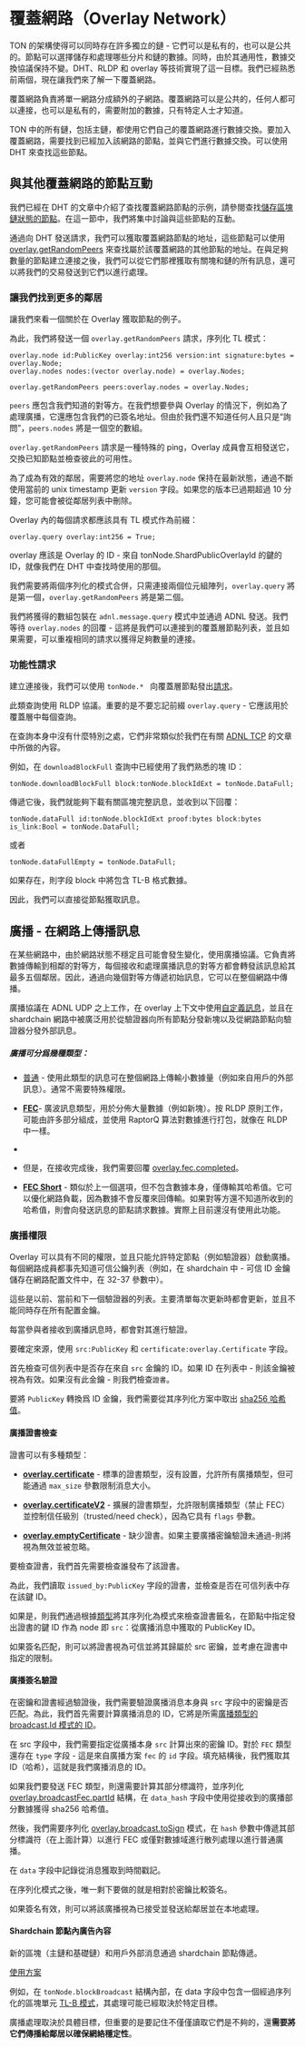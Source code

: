 # 覆蓋網路（Overlay Network）

TON 的架構使得可以同時存在許多獨立的鏈 - 它們可以是私有的，也可以是公共的。節點可以選擇儲存和處理哪些分片和鏈的數據。同時，由於其通用性，數據交換協議保持不變。DHT、RLDP 和 overlay 等技術實現了這一目標。我們已經熟悉前兩個，現在讓我們來了解一下覆蓋網路。

覆蓋網路負責將單一網路分成額外的子網路。覆蓋網路可以是公共的，任何人都可以連接，也可以是私有的，需要附加的數據，只有特定人士才知道。

TON 中的所有鏈，包括主鏈，都使用它們自己的覆蓋網路進行數據交換。要加入覆蓋網路，需要找到已經加入該網路的節點，並與它們進行數據交換。可以使用 DHT 來查找這些節點。

## 與其他覆蓋網路的節點互動

我們已經在 DHT 的文章中介紹了查找覆蓋網路節點的示例，請參閱查找[儲存區塊鏈狀態的節點](https://github.com/xssnick/ton-deep-doc/blob/master/DHT.md#%D0%BF%D0%BE%D0%B8%D1%81%D0%BA-%D0%BD%D0%BE%D0%B4-%D1%85%D1%80%D0%B0%D0%BD%D1%8F%D1%89%D0%B8%D1%85-%D1%81%D0%BE%D1%81%D1%82%D0%BE%D1%8F%D0%BD%D0%B8%D0%B5-%D0%B1%D0%BB%D0%BE%D0%BA%D1%87%D0%B5%D0%B8%D0%BD%D0%B0)。在這一節中，我們將集中討論與這些節點的互動。

通過向 DHT 發送請求，我們可以獲取覆蓋網路節點的地址，這些節點可以使用 [overlay.getRandomPeers](https://github.com/ton-blockchain/ton/blob/master/tl/generate/scheme/ton_api.tl#L237) 來查找屬於該覆蓋網路的其他節點的地址。在與足夠數量的節點建立連接之後，我們可以從它們那裡獲取有關塊和鏈的所有訊息，還可以將我們的交易發送到它們以進行處理。

### 讓我們找到更多的鄰居

讓我們來看一個關於在 Overlay 獲取節點的例子。

為此，我們將發送一個 `overlay.getRandomPeers` 請求，序列化 TL 模式：


```
overlay.node id:PublicKey overlay:int256 version:int signature:bytes = overlay.Node;
overlay.nodes nodes:(vector overlay.node) = overlay.Nodes;

overlay.getRandomPeers peers:overlay.nodes = overlay.Nodes;
```
`peers` 應包含我們知道的對等方。在我們想要參與 Overlay 的情況下，例如為了處理廣播，它還應包含我們的已簽名地址。但由於我們還不知道任何人且只是“詢問”，`peers.nodes` 將是一個空的數組。

`overlay.getRandomPeers` 請求是一種特殊的 ping，Overlay 成員會互相發送它，交換已知節點並檢查彼此的可用性。

為了成為有效的鄰居，需要將您的地址 `overlay.node` 保持在最新狀態，通過不斷使用當前的 unix timestamp 更新 `version` 字段。如果您的版本已過期超過 10 分鐘，您可能會被從鄰居列表中刪除。

Overlay 內的每個請求都應該具有 TL 模式作為前綴：
```
overlay.query overlay:int256 = True;
```
overlay 應該是 Overlay 的 ID - 來自 tonNode.ShardPublicOverlayId 的鍵的 ID，就像我們在 DHT 中查找時使用的那個。

我們需要將兩個序列化的模式合併，只需連接兩個位元組陣列，`overlay.query` 將是第一個，`overlay.getRandomPeers` 將是第二個。

我們將獲得的數組包裝在 `adnl.message.query` 模式中並通過 ADNL 發送。我們等待 `overlay.nodes` 的回覆 - 這將是我們可以連接到的覆蓋層節點列表，並且如果需要，可以重複相同的請求以獲得足夠數量的連接。

### 功能性請求

建立連接後，我們可以使用 `tonNode.* ` 向覆蓋層節點發出[請求](https://github.com/ton-blockchain/ton/blob/master/tl/generate/scheme/ton_api.tl#L413)。

此類查詢使用 RLDP 協議。重要的是不要忘記前綴 `overlay.query` - 它應該用於覆蓋層中每個查詢。

在查詢本身中沒有什麼特別之處，它們非常類似於我們在有關 [ADNL TCP](https://github.com/xssnick/ton-deep-doc/blob/master/ADNL-TCP-Liteserver.md#getmasterchaininfo) 的文章中所做的內容。

例如，在 `downloadBlockFull` 查詢中已經使用了我們熟悉的塊 ID：
```
tonNode.downloadBlockFull block:tonNode.blockIdExt = tonNode.DataFull;
```

傳遞它後，我們就能夠下載有關區塊完整訊息，並收到以下回覆：

```
tonNode.dataFull id:tonNode.blockIdExt proof:bytes block:bytes is_link:Bool = tonNode.DataFull;
```

或者
```
tonNode.dataFullEmpty = tonNode.DataFull;
```
如果存在，則字段 block 中將包含 TL-B 格式數據。

因此，我們可以直接從節點獲取訊息。

## 廣播 - 在網路上傳播訊息

在某些網路中，由於網路狀態不穩定且可能會發生變化，使用廣播協議。它負責將數據傳輸到相鄰的對等方，每個接收和處理廣播訊息的對等方都會轉發該訊息給其最多五個鄰居。因此，通過向幾個對等方傳遞初始訊息，它可以在整個網路中傳播。

廣播協議在 ADNL UDP 之上工作，在 overlay 上下文中使用[自定義訊息](https://github.com/ton-blockchain/ton/blob/master/tl/generate/scheme/ton_api.tl#L133)，並且在 shardchain 網路中被廣泛用於從驗證器向所有節點分發新塊以及從網路節點向驗證器分發外部訊息。

##### 廣播可分爲幾種類型：

* [普通](https://github.com/ton-blockchain/ton/blob/master/tl/generate/scheme/ton_api.tl#L236) - 使用此類型的訊息可在整個網路上傳輸小數據量（例如來自用戶的外部訊息）。通常不需要特殊權限。

* [**FEC**](https://github.com/ton-blockchain/ton/blob/master/tl/generate/scheme/ton_api.tl#L237)- 廣波訊息類型，用於分佈大量數據（例如新塊）。按 RLDP 原則工作，可能由許多部分組成，並使用 RaptorQ 算法對數據進行打包，就像在 RLDP 中一樣。
* 
* 但是，在接收完成後，我們需要回覆 [overlay.fec.completed](https://github.com/ton-blockchain/ton/blob/master/tl/generate/scheme/ton_api.tl#L220)。
 
* [**FEC Short**](https://github.com/ton-blockchain/ton/blob/master/tl/generate/scheme/ton_api.tl#L239) - 類似於上一個選項，但不包含數據本身，僅傳輸其哈希值。它可以優化網路負載，因為數據不會反覆來回傳輸。如果對等方還不知道所收到的哈希值，則會向發送訊息的節點請求數據。實際上目前還沒有使用此功能。

### 廣播權限

Overlay 可以具有不同的權限，並且只能允許特定節點（例如驗證器）啟動廣播。每個網路成員都事先知道可信公鑰列表（例如，在 shardchain 中 - 可信 ID 金鑰儲存在網路配置文件中，在 32-37 參數中）。

這些是以前、當前和下一個驗證器的列表。主要清單每次更新時都會更新，並且不能同時存在所有配置金鑰。

每當參與者接收到廣播訊息時，都會對其進行驗證。

要確定來源，使用 `src:PublicKey` 和 `certificate:overlay.Certificate` 字段。

首先檢查可信列表中是否存在來自 `src` 金鑰的 ID。如果 ID 在列表中 - 則該金鑰被視為有效。如果沒有此金鑰 - 則我們檢查`證書`。

要將 `PublicKey` 轉換爲 ID 金鑰，我們需要從其序列化方案中取出 [sha256 哈希值](https://github.com/xssnick/ton-deep-doc/blob/master/ADNL-TCP-Liteserver.md#%D0%BF%D0%BE%D0%BB%D1%83%D1%87%D0%B5%D0%BD%D0%B8%D0%B5-%D0%B0%D0%B9%D0%B4%D0%B8-%D0%BA%D0%BB%D1%8E%D1%87%D0%B0)。

#### 廣播證書檢查

證書可以有多種類型：
* [**overlay.certificate**](https://github.com/ton-blockchain/ton/blob/master/tl/generate/scheme/ton_api.tl#L228) - 標準的證書類型，沒有設置，允許所有廣播類型，但可能通過 `max_size` 參數限制消息大小。

* [**overlay.certificateV2**](https://github.com/ton-blockchain/ton/blob/master/tl/generate/scheme/ton_api.tl#L229) - 擴展的證書類型，允許限制廣播類型（禁止 FEC）並控制信任級別（trusted/need check），因為它具有 `flags` 參數。

* [**overlay.emptyCertificate**](https://github.com/ton-blockchain/ton/blob/master/tl/generate/scheme/ton_api.tl#L230) - 缺少證書。如果主要廣播密鑰驗證未通過-則將視為無效並被忽略。

要檢查證書，我們首先需要檢查誰發布了該證書。

為此，我們讀取 `issued_by:PublicKey` 字段的證書，並檢查是否在可信列表中存在該鍵 ID。

如果是，則我們通過根據[類型](https://github.com/ton-blockchain/ton/blob/master/tl/generate/scheme/ton_api.tl#L232)將其序列化為模式來檢查證書籤名，在節點中指定發出證書的鍵 ID 作為 node 即 `src`：從廣播消息中獲取的 PublicKey ID。

如果簽名匹配，則可以將證書視為可信並將其歸屬於 src 密鑰，並考慮在證書中指定的限制。

#### 廣播簽名驗證

在密鑰和證書經過驗證後，我們需要驗證廣播消息本身與 `src` 字段中的密鑰是否匹配。為此，我們首先需要計算廣播消息的 ID，它將是所需[廣播類型的 broadcast.Id 模式的 ID](https://github.com/ton-blockchain/ton/blob/master/tl/generate/scheme/ton_api.tl#L222-L223)。

在 src 字段中，我們需要指定從廣播本身 `src` 計算出來的密鑰 ID。對於 `FEC` 類型還存在 `type` 字段 - 這是來自廣播方案 `fec` 的 `id` 字段。填充結構後，我們獲取其 ID（哈希），這就是我們廣播消息的 ID。

如果我們要發送 FEC 類型，則還需要計算其部分標識符，並序列化 [overlay.broadcastFec.partId](https://github.com/ton-blockchain/ton/blob/master/tl/generate/scheme/ton_api.tl#L224) 結構，在 `data_hash` 字段中使用從接收到的廣播部分數據獲得 sha256 哈希值。

然後，我們需要序列化 [overlay.broadcast.toSign](https://github.com/ton-blockchain/ton/blob/master/tl/generate/scheme/ton_api.tl#L226) 模式，在 `hash` 參數中傳遞其部分標識符（在上面計算）以進行 FEC 或僅對數據域進行散列處理以進行普通廣播。

在 `data` 字段中記錄從消息獲取到時間戳記。

在序列化模式之後，唯一剩下要做的就是相對於密鑰比較簽名。

如果簽名有效，則可以將該廣播視為已接受並發送給鄰居並在本地處理。
#### Shardchain 節點內廣告內容

新的區塊（主鏈和基礎鏈）和用戶外部消息通過 shardchain 節點傳遞。

[使用方案](https://github.com/ton-blockchain/ton/blob/master/tl/generate/scheme/ton_api.tl#L392-L397)

例如，在 `tonNode.blockBroadcast` 結構內部，在 data 字段中包含一個經過序列化的區塊單元 [TL-B 模式](https://github.com/ton-blockchain/ton/blob/master/crypto/block/block.tlb#L446)，其處理可能已經取決於特定目標。

廣播處理取決於具體目標，但重要的是要記住不僅僅讀取它們是不夠的，還**需要將它們傳播給鄰居以確保網絡穩定性**。
